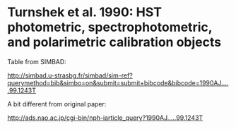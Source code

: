 # Turnshek et al. 1990: HST photometric, spectrophotometric, and polarimetric calibration objects

Table from SIMBAD:

http://simbad.u-strasbg.fr/simbad/sim-ref?querymethod=bib&simbo=on&submit=submit+bibcode&bibcode=1990AJ.....99.1243T

A bit different from original paper:

http://ads.nao.ac.jp/cgi-bin/nph-iarticle_query?1990AJ.....99.1243T
